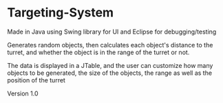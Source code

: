 # Targeting-System

Made in Java using Swing library for UI and Eclipse for debugging/testing

Generates random objects, then calculates each object's distance to the turret, and whether the object is in the range
of the turret or not.

The data is displayed in a JTable, and the user can customize how many objects to be generated, the size of the objects,
the range as well as the position of the turret

Version 1.0
